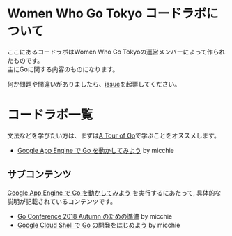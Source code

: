 # Women Who Go Tokyo コードラボについて

ここにあるコードラボはWomen Who Go Tokyoの運営メンバーによって作られたものです。  
主にGoに関する内容のものになります。

何か問題や間違いがありましたら、[issue](https://github.com/WomenWhoGoTokyo/codelab/issues)を起票してください。

# コードラボ一覧

文法などを学びたい方は、まずは[A Tour of Go](https://go-tour-jp.appspot.com/)で学ぶことをオススメします。

- [Google App Engine で Go を動かしてみよう](./google-app-engine-go?index=codelab) by micchie

## サブコンテンツ
[Google App Engine で Go を動かしてみよう](./google-app-engine-go?index=codelab) を実行するにあたって, 具体的な説明が記載されているコンテンツです。

- [Go Conference 2018 Autumn のための準備](./gocon-2018-autumn-setup?index=codelab) by micchie
- [Google Cloud Shell で Go の開発をはじめよう](./google-cloud-shell-go?index=codelab) by micchie
